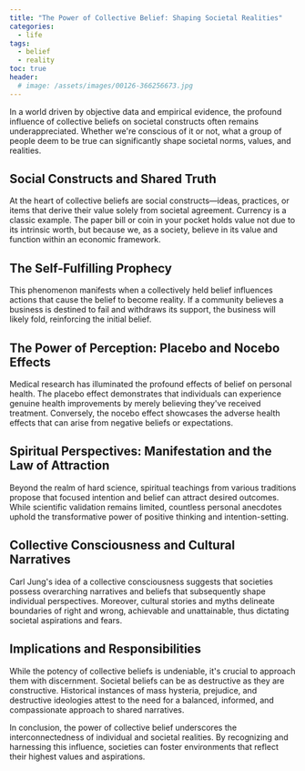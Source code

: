 ```yaml
---
title: "The Power of Collective Belief: Shaping Societal Realities"
categories:
  - life
tags:
  - belief
  - reality
toc: true
header:
  # image: /assets/images/00126-366256673.jpg
---
```


In a world driven by objective data and empirical evidence, the profound influence of collective beliefs on societal constructs often remains underappreciated. Whether we're conscious of it or not, what a group of people deem to be true can significantly shape societal norms, values, and realities.

## Social Constructs and Shared Truth

At the heart of collective beliefs are social constructs—ideas, practices, or items that derive their value solely from societal agreement. Currency is a classic example. The paper bill or coin in your pocket holds value not due to its intrinsic worth, but because we, as a society, believe in its value and function within an economic framework.

## The Self-Fulfilling Prophecy

This phenomenon manifests when a collectively held belief influences actions that cause the belief to become reality. If a community believes a business is destined to fail and withdraws its support, the business will likely fold, reinforcing the initial belief. 

## The Power of Perception: Placebo and Nocebo Effects

Medical research has illuminated the profound effects of belief on personal health. The placebo effect demonstrates that individuals can experience genuine health improvements by merely believing they've received treatment. Conversely, the nocebo effect showcases the adverse health effects that can arise from negative beliefs or expectations.

## Spiritual Perspectives: Manifestation and the Law of Attraction

Beyond the realm of hard science, spiritual teachings from various traditions propose that focused intention and belief can attract desired outcomes. While scientific validation remains limited, countless personal anecdotes uphold the transformative power of positive thinking and intention-setting.

## Collective Consciousness and Cultural Narratives

Carl Jung's idea of a collective consciousness suggests that societies possess overarching narratives and beliefs that subsequently shape individual perspectives. Moreover, cultural stories and myths delineate boundaries of right and wrong, achievable and unattainable, thus dictating societal aspirations and fears.

## Implications and Responsibilities

While the potency of collective beliefs is undeniable, it's crucial to approach them with discernment. Societal beliefs can be as destructive as they are constructive. Historical instances of mass hysteria, prejudice, and destructive ideologies attest to the need for a balanced, informed, and compassionate approach to shared narratives.

In conclusion, the power of collective belief underscores the interconnectedness of individual and societal realities. By recognizing and harnessing this influence, societies can foster environments that reflect their highest values and aspirations.
